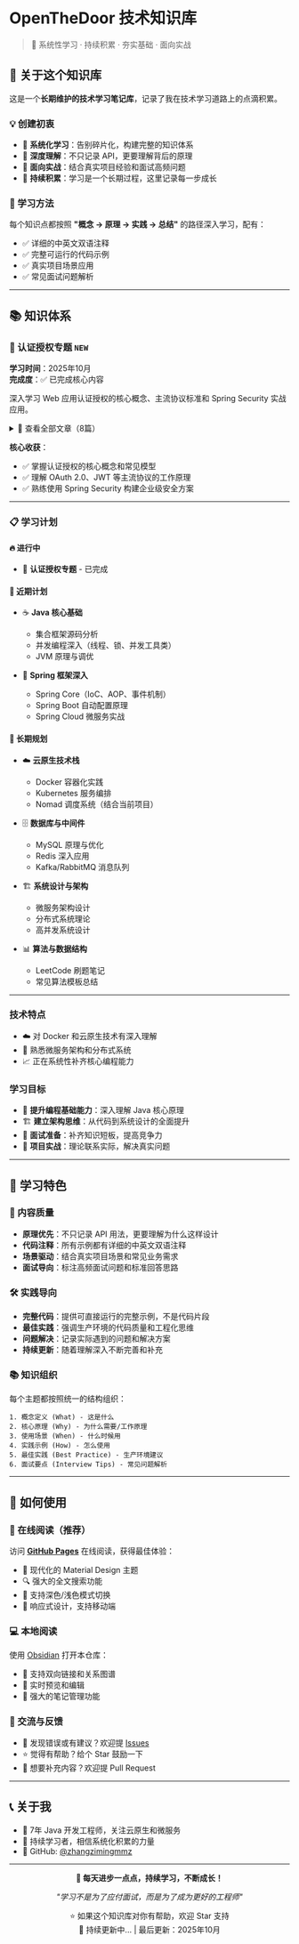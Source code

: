 # OpenTheDoor 技术知识库

> 📖 系统性学习 · 持续积累 · 夯实基础 · 面向实战

## 👋 关于这个知识库

这是一个**长期维护的技术学习笔记库**，记录了我在技术学习道路上的点滴积累。

### 💡 创建初衷
- 🎯 **系统化学习**：告别碎片化，构建完整的知识体系
- 📝 **深度理解**：不只记录 API，更要理解背后的原理
- 💼 **面向实战**：结合真实项目经验和面试高频问题
- 🔄 **持续积累**：学习是一个长期过程，这里记录每一步成长

### 🚀 学习方法
每个知识点都按照 **"概念 → 原理 → 实践 → 总结"** 的路径深入学习，配有：
- ✅ 详细的中英文双语注释
- ✅ 完整可运行的代码示例
- ✅ 真实项目场景应用
- ✅ 常见面试问题解析

---

## 📚 知识体系

### 🔐 认证授权专题 `NEW`

**学习时间**：2025年10月  
**完成度**：✅ 已完成核心内容

深入学习 Web 应用认证授权的核心概念、主流协议标准和 Spring Security 实战应用。

<details>
<summary>📖 查看全部文章（8篇）</summary>

1. [认证授权基础](auth/01-认证授权基础.md) - 核心概念、认证方式、授权模型
2. [认证协议与标准](auth/02-认证协议与标准.md) - OAuth 2.0、OpenID Connect、SAML、JWT
3. [Java认证框架对比](auth/03-Java认证框架对比.md) - Spring Security vs Shiro vs Apache CXF
4. [SpringSecurity核心架构](auth/04-SpringSecurity核心架构.md) - 架构设计、核心组件、认证流程
5. [SpringSecurity实战配置](auth/05-SpringSecurity实战配置.md) - 配置方式、最佳实践
6. [SpringSecurity-OAuth2](auth/06-SpringSecurity-OAuth2.md) - OAuth2 整合与实现
7. [代码示例集](auth/07-代码示例集.md) - 完整可运行的示例代码
8. [高级主题与最佳实践](auth/08-高级主题与最佳实践.md) - 安全加固、性能优化、生产实践

</details>

**核心收获**：
- ✅ 掌握认证授权的核心概念和常见模型
- ✅ 理解 OAuth 2.0、JWT 等主流协议的工作原理
- ✅ 熟练使用 Spring Security 构建企业级安全方案

---

### 📋 学习计划

#### 🔥 进行中
- 🔐 **认证授权专题** - 已完成

#### 📅 近期计划
- ☕ **Java 核心基础**
  - 集合框架源码分析
  - 并发编程深入（线程、锁、并发工具类）
  - JVM 原理与调优
  
- 🌱 **Spring 框架深入**
  - Spring Core（IoC、AOP、事件机制）
  - Spring Boot 自动配置原理
  - Spring Cloud 微服务实战

#### 🎯 长期规划
- ☁️ **云原生技术栈**
  - Docker 容器化实践
  - Kubernetes 服务编排
  - Nomad 调度系统（结合当前项目）
  
- 🗄️ **数据库与中间件**
  - MySQL 原理与优化
  - Redis 深入应用
  - Kafka/RabbitMQ 消息队列
  
- 🏗️ **系统设计与架构**
  - 微服务架构设计
  - 分布式系统理论
  - 高并发系统设计

- 📊 **算法与数据结构**
  - LeetCode 刷题笔记
  - 常见算法模板总结

---
### 技术特点
- ☁️ 对 Docker 和云原生技术有深入理解
- 🔧 熟悉微服务架构和分布式系统
- 📈 正在系统性补齐核心编程能力

### 学习目标
- 🎯 **提升编程基础能力**：深入理解 Java 核心原理
- 🏗️ **建立架构思维**：从代码到系统设计的全面提升
- 💼 **面试准备**：补齐知识短板，提高竞争力
- 🚀 **项目实战**：理论联系实际，解决真实问题

---

## 🎯 学习特色

### 📝 内容质量
- **原理优先**：不只记录 API 用法，更要理解为什么这样设计
- **代码注释**：所有示例都有详细的中英文双语注释
- **场景驱动**：结合真实项目场景和常见业务需求
- **面试导向**：标注高频面试问题和标准回答思路

### 🛠️ 实践导向
- **完整代码**：提供可直接运行的完整示例，不是代码片段
- **最佳实践**：强调生产环境的代码质量和工程化思维
- **问题解决**：记录实际遇到的问题和解决方案
- **持续更新**：随着理解深入不断完善和补充

### 📚 知识组织
每个主题都按照统一的结构组织：
```
1. 概念定义 (What) - 这是什么
2. 核心原理 (Why) - 为什么需要/工作原理
3. 使用场景 (When) - 什么时候用
4. 实践示例 (How) - 怎么使用
5. 最佳实践 (Best Practice) - 生产环境建议
6. 面试要点 (Interview Tips) - 常见问题解析
```

---

## 🚀 如何使用

### 📖 在线阅读（推荐）
访问 **[GitHub Pages](https://zhangzimingmmz.github.io/OpenTheDoor/)** 在线阅读，获得最佳体验：
- 🎨 现代化的 Material Design 主题
- 🔍 强大的全文搜索功能
- 🌙 支持深色/浅色模式切换
- 📱 响应式设计，支持移动端

### 💻 本地阅读
使用 [Obsidian](https://obsidian.md/) 打开本仓库：
- 🔗 支持双向链接和关系图谱
- 📝 实时预览和编辑
- 🎯 强大的笔记管理功能

### 🤝 交流与反馈
- 💬 发现错误或有建议？欢迎提 [Issues](https://github.com/zhangzimingmmz/OpenTheDoor/issues)
- ⭐ 觉得有帮助？给个 Star 鼓励一下
- 🔀 想要补充内容？欢迎提 Pull Request

---

## 📞 关于我

- 💼 7年 Java 开发工程师，关注云原生和微服务
- 🎯 持续学习者，相信系统化积累的力量
- 📧 GitHub: [@zhangzimingmmz](https://github.com/zhangzimingmmz)

---

<div align="center">

**💪 每天进步一点点，持续学习，不断成长！**

*"学习不是为了应付面试，而是为了成为更好的工程师"*

⭐ 如果这个知识库对你有帮助，欢迎 Star 支持  
🔄 持续更新中... | 最后更新：2025年10月

</div>

